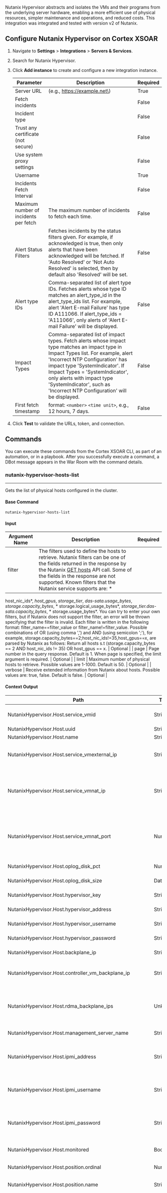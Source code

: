 Nutanix Hypervisor abstracts and isolates the VMs and their programs from the underlying server hardware, enabling a
more efficient use of physical resources, simpler maintenance and operations, and reduced costs. This integration was
integrated and tested with version v2 of Nutanix.

## Configure Nutanix Hypervisor on Cortex XSOAR

1. Navigate to **Settings** > **Integrations** > **Servers & Services**.
2. Search for Nutanix Hypervisor.
3. Click **Add instance** to create and configure a new integration instance.

    | **Parameter** | **Description** | **Required** |
    | --- | --- | --- |
    | Server URL | \(e.g., https://example.net\) | True |
    | Fetch incidents |  | False |
    | Incident type |  | False |
    | Trust any certificate (not secure) |  | False |
    | Use system proxy settings |  | False |
    | Username |  | True |
    | Incidents Fetch Interval |  | False |
    | Maximum number of incidents per fetch | The maximum number of incidents to fetch each time. | False |
    | Alert Status Filters | Fetches incidents by the status filters given. For example, if acknowledged is true, then only alerts that have been acknowledged will be fetched. If 'Auto Resolved' or 'Not Auto Resolved' is selected, then by default also 'Resolved' will be set. | False |
    | Alert type IDs | Comma-separated list of alert type IDs. Fetches alerts whose type ID matches an alert_type_id in the alert_type_ids list. For example, alert 'Alert E-mail Failure' has type ID A111066. If alert_type_ids = 'A111066', only alerts of 'Alert E-mail Failure' will be displayed. | False |
    | Impact Types | Comma-separated list  of impact types. Fetch alerts whose impact type matches an impact type in Impact Types list. For example, alert 'Incorrect NTP Configuration' has impact type 'SystemIndicator'. If Impact Types = 'SystemIndicator', only alerts with impact type 'SystemIndicator', such as 'Incorrect NTP Configuration' will be displayed. | False |
    | First fetch timestamp | format: `<number>` `<time unit>`, e.g., 12 hours, 7 days. | False |

4. Click **Test** to validate the URLs, token, and connection.
## Commands
You can execute these commands from the Cortex XSOAR CLI, as part of an automation, or in a playbook.
After you successfully execute a command, a DBot message appears in the War Room with the command details.
### nutanix-hypervisor-hosts-list
***
Gets the list of physical hosts configured in the cluster.


#### Base Command

`nutanix-hypervisor-hosts-list`
#### Input

| **Argument Name** | **Description** | **Required** |
| --- | --- | --- |
| filter | The filters used to define the hosts to retrieve. Nutanix filters can be one of the fields returned in the response by the Nutanix [GET hosts](https://www.nutanix.dev/reference/prism_element/v2/api/hosts/get-hosts-gethosts) API call. Some of the fields in the response are not supported. Known filters that the Nutanix service supports are: *
host_nic_ids*, *host_gpus*, *storage_tier*, *das-sata.usage_bytes*, *storage.capacity_bytes*, *
storage.logical_usage_bytes*, *storage_tier.das-sata.capacity_bytes*, *
storage.usage_bytes*. You can try to enter your own filters, but if Nutanix does not support the filter, an error will be thrown specifying that the filter is invalid. Each filter is written in the following format: filter_name==filter_value or filter_name!=filter_value. Possible combinations of OR (using comma ',') and AND (using semicolon ';'), for example, storage.capacity_bytes==2;host_nic_ids!=35,host_gpus==x, are parsed by Nutanix as follows: Return all hosts s.t (storage.capacity_bytes == 2 AND host_nic_ids != 35) OR host_gpus == x. | Optional | 
| page | Page number in the query response. Default is 1. When page is specified, the limit argument is required. | Optional | 
| limit | Maximum number of physical hosts to retrieve. Possible values are 1-1000. Default is 50. | Optional | 
| verbose | Receive extended information from Nutanix about hosts. Possible values are: true, false. Default is false. | Optional | 


#### Context Output

| **Path** | **Type** | **Description** |
| --- | --- | --- |
| NutanixHypervisor.Host.service_vmid | String | Service virtual machine ID. | 
| NutanixHypervisor.Host.uuid | String | Host UUID. | 
| NutanixHypervisor.Host.name | String | Host name. | 
| NutanixHypervisor.Host.service_vmexternal_ip | String | Service virtual machine external IP. | 
| NutanixHypervisor.Host.service_vmnat_ip | String | Service virtual machine network address translation IP. | 
| NutanixHypervisor.Host.service_vmnat_port | Number | Service virtual machine network address translation port. | 
| NutanixHypervisor.Host.oplog_disk_pct | Number | Oplog disk pct. | 
| NutanixHypervisor.Host.oplog_disk_size | Date | Oplog disk size. | 
| NutanixHypervisor.Host.hypervisor_key | String | Hypervisor key. | 
| NutanixHypervisor.Host.hypervisor_address | String | Hypervisor address. | 
| NutanixHypervisor.Host.hypervisor_username | String | Hypervisor username. | 
| NutanixHypervisor.Host.hypervisor_password | String | Hypervisor password. | 
| NutanixHypervisor.Host.backplane_ip | String | Backplane IP. | 
| NutanixHypervisor.Host.controller_vm_backplane_ip | String | Controller virtual machine backplane IP. | 
| NutanixHypervisor.Host.rdma_backplane_ips | Unknown | Remote directory memory access backplane IPs. | 
| NutanixHypervisor.Host.management_server_name | String | Management server name. | 
| NutanixHypervisor.Host.ipmi_address | String | Intelligent platform management interface address. | 
| NutanixHypervisor.Host.ipmi_username | String | Intelligent platform management interface username. | 
| NutanixHypervisor.Host.ipmi_password | String | Intelligent platform management interface password. | 
| NutanixHypervisor.Host.monitored | Boolean | Whether the host is monitored. | 
| NutanixHypervisor.Host.position.ordinal | Number | Host ordinal position. | 
| NutanixHypervisor.Host.position.name | String | Host's position name. | 
| NutanixHypervisor.Host.position.physical_position | String | Physical position. Allowed values are \[C, L, R, TL, TR, BL, BR\]. Values are abbreviations for \[Center, Left, Right, Top Left, Top Right, Bottom Left, Bottom Right\]. | 
| NutanixHypervisor.Host.serial | String | Host serial ID. | 
| NutanixHypervisor.Host.block_serial | String | Host block serial ID. | 
| NutanixHypervisor.Host.block_model | String | Host block model. | 
| NutanixHypervisor.Host.block_model_name | String | Block model name. | 
| NutanixHypervisor.Host.block_location | String | Block location. | 
| NutanixHypervisor.Host.host_maintenance_mode_reason | String | Host maintenance reason, if host is in maintenance. | 
| NutanixHypervisor.Host.hypervisor_state | String | Host's hypervisor state. | 
| NutanixHypervisor.Host.acropolis_connection_state | String | Acropolis connection status. | 
| NutanixHypervisor.Host.metadata_store_status | String | Metadata store status. | 
| NutanixHypervisor.Host.metadata_store_status_message | String | Metadata store status message. | 
| NutanixHypervisor.Host.state | String | Host state. | 
| NutanixHypervisor.Host.removal_status | String | Host removal status. | 
| NutanixHypervisor.Host.vzone_name | String | Virtual zone name. | 
| NutanixHypervisor.Host.cpu_model | String | CPU model. | 
| NutanixHypervisor.Host.num_cpu_cores | Number | Number of CPU cores. | 
| NutanixHypervisor.Host.num_cpu_threads | Number | Number of CPU threads. | 
| NutanixHypervisor.Host.num_cpu_sockets | Number | Number of CPU sockets. | 
| NutanixHypervisor.Host.hypervisor_full_name | String | Host's hypervisor full name. | 
| NutanixHypervisor.Host.hypervisor_type | String | Hypervisor's type. | 
| NutanixHypervisor.Host.num_vms | Number | Host number of virtual machines. | 
| NutanixHypervisor.Host.boot_time_in_usecs | Number | Boot time in epoch time. | 
| NutanixHypervisor.Host.boot_time | date | Boot time in epoch time. | 
| NutanixHypervisor.Host.is_degraded | Boolean | Whether the host is degraded. | 
| NutanixHypervisor.Host.is_secure_booted | Boolean | Whether the host is secure booted. | 
| NutanixHypervisor.Host.is_hardware_virtualized | Boolean | Whether the hardware is virtualized. | 
| NutanixHypervisor.Host.failover_cluster_fqdn | String | Failover cluster fully qualified domain name. | 
| NutanixHypervisor.Host.failover_cluster_node_state | String | Failover cluster node state. | 
| NutanixHypervisor.Host.reboot_pending | Boolean | Whether reboot is pending. | 
| NutanixHypervisor.Host.default_vm_location | String | Default virtual machine location. | 
| NutanixHypervisor.Host.default_vm_storage_container_id | String | Default virtual machine storage container ID. | 
| NutanixHypervisor.Host.default_vm_storage_container_uuid | String | Default virtual machine storage container UUID. | 
| NutanixHypervisor.Host.default_vhd_location | String | Default virtual hard disk location. | 
| NutanixHypervisor.Host.default_vhd_storage_container_id | String | Default virtual hard disk storage container ID. | 
| NutanixHypervisor.Host.default_vhd_storage_container_uuid | String | Default virtual hard disk storage container UUID. | 
| NutanixHypervisor.Host.bios_version | String | BIOS version. | 
| NutanixHypervisor.Host.bios_model | String | BIOS model. | 
| NutanixHypervisor.Host.bmc_version | String | BMC version. | 
| NutanixHypervisor.Host.bmc_model | String | BMC model. | 
| NutanixHypervisor.Host.hba_firmwares_list | Unknown | Host bus adapter firmware list. | 
| NutanixHypervisor.Host.cluster_uuid | String | Host's cluster UUID. | 
| NutanixHypervisor.Host.has_csr | Boolean | Whether the host has a certificate signing request. | 
| NutanixHypervisor.Host.host_gpus | Unknown | Host's GPUs. | 
| NutanixHypervisor.Host.gpu_driver_version | String | Host GPU driver version. | 
| NutanixHypervisor.Host.host_type | String | Host type. | 
| NutanixHypervisor.Host.host_in_maintenance_mode | Boolean | Whether the host is in maintenance mode. | 


#### Command Example
```!nutanix-hypervisor-hosts-list filter="num_vms==2" limit=3 page=1```

#### Context Example
```json
{
    "NutanixHypervisor": {
        "Host": {
            "boot_time": "2020-11-22T14:13:52.399817+00:00",
            "boot_time_in_usecs": 1606054432399817,
            "cluster_uuid": "0005b4b2-c8d0-bad4-34c3-00536419cc8b",
            "controller_vm_backplane_ip": "192.168.1.111",
            "cpu_model": "Intel(R) Xeon(R) Silver 4216 CPU @ 2.10GHz",
            "has_csr": false,
            "host_type": "HYPER_CONVERGED",
            "hypervisor_address": "192.168.1.111",
            "hypervisor_full_name": "Nutanix 20190916.321",
            "hypervisor_key": "192.168.1.111",
            "hypervisor_type": "kKvm",
            "hypervisor_username": "root",
            "is_degraded": false,
            "is_hardware_virtualized": false,
            "is_secure_booted": false,
            "management_server_name": "192.168.1.111",
            "monitored": true,
            "name": "NTNX-386a5fb4-A",
            "num_cpu_cores": 8,
            "num_cpu_sockets": 2,
            "num_cpu_threads": 8,
            "num_vms": 2,
            "reboot_pending": false,
            "serial": "59bc015e-a22d-41ab-9ce2-a96164955e9q",
            "service_vmexternal_ip": "192.168.1.111",
            "service_vmid": "0005b4b2-c8d0-bad4-34c3-00536419cc8b::2",
            "state": "NORMAL",
            "uuid": "59bc015e-a22d-41ab-9ce2-a96164955e9q",
            "vzone_name": ""
        }
    }
}
```

#### Human Readable Output

>### Nutanix Hosts List
>|host_type|vzone_name|has_csr|monitored|num_cpu_cores|service_vmexternal_ip|uuid|hypervisor_type|is_secure_booted|num_cpu_threads|name|num_vms|cpu_model|hypervisor_full_name|service_vmid|controller_vm_backplane_ip|is_hardware_virtualized|state|hypervisor_username|cluster_uuid|hypervisor_key|management_server_name|hypervisor_address|boot_time|serial|is_degraded|reboot_pending|num_cpu_sockets|boot_time_in_usecs|
>|---|---|---|---|---|---|---|---|---|---|---|---|---|---|---|---|---|---|---|---|---|---|---|---|---|---|---|---|---|
>| HYPER_CONVERGED |  | false | true | 8 | 192.168.1.111 | 59bc015e-a22d-41ab-9ce2-a96164955e9q | kKvm | false | 8 | NTNX-386a5fb4-A | 2 | Intel(R) Xeon(R) Silver 4216 CPU @ 2.10GHz | Nutanix 20190916.321 | 0005b4b2-c8d0-bad4-34c3-00536419cc8b::2 | 192.168.1.111 | false | NORMAL | root | 0005b4b2-c8d0-bad4-34c3-00536419cc8b | 192.168.1.111 | 192.168.1.111 | 192.168.1.111 | 2020-11-22T14:13:52.399817+00:00 | 59bc015e-a22d-41ab-9ce2-a96164955e9q | false | false | 2 | 1606054432399817 |


### nutanix-hypervisor-vms-list
***
Gets a list of virtual machines.


#### Base Command

`nutanix-hypervisor-vms-list`
#### Input

| **Argument Name** | **Description** | **Required** |
| --- | --- | --- |
| filter | Retrieve virtual machines that matches the filters given. . Nutanix filters can be one of the field returned in the response by nutanix [GET VMs](https://www.nutanix.dev/reference/prism_element/v2/api/vms/get-vms-getvms/) API call. Some of the fields in the response are not supported. Known filters Nutanix service supports are: *machine_type*, *power_state*, *ha_priority*, *uefi_boot*. You can try to enter your own filter,  but if Nutanix does not support the filter, an error will be thrown specifying the filter is invalid. Each filter is written in the following way: filter_name==filter_value or filter_name!=filter_value. Possible combinations of OR (using comma ',') and AND (using semicolon ';'), for Example: machine_type==pc;power_state!=off,ha_priority==0 is parsed by Nutanix the following way: Return all virtual machines s.t (machine type == pc AND power_state != off) OR ha_priority == 0. | Optional | 
| limit | Maximum number of virtual machines to retrieve. Default is 50. | Optional | 
| offset | The offset to start retrieving virtual machines. | Optional | 


#### Context Output

| **Path** | **Type** | **Description** |
| --- | --- | --- |
| NutanixHypervisor.VM.affinity.policy | String | Affinity policy. | 
| NutanixHypervisor.VM.affinity.host_uuids | String | List of host UUIDs of the affinity. | 
| NutanixHypervisor.VM.allow_live_migrate | Boolean | Whether the virtual machine allows live migration. | 
| NutanixHypervisor.VM.gpus_assigned | Boolean | Whether the virtual machine has GPUs assigned. | 
| NutanixHypervisor.VM.boot.uefi_boot | Boolean | Whether the Unified Extensible Firmware Interface boots. | 
| NutanixHypervisor.VM.ha_priority | Number | High availability priority. | 
| NutanixHypervisor.VM.host_uuid | String | Host UUID of the virtual machine. | 
| NutanixHypervisor.VM.memory_mb | Number | The memory size in megabytes. | 
| NutanixHypervisor.VM.name | String | The name of the virtual machine. | 
| NutanixHypervisor.VM.num_cores_per_vcpu | Number | Number of cores per vCPU. | 
| NutanixHypervisor.VM.num_vcpus | Number | Number of vCPUs. | 
| NutanixHypervisor.VM.power_state | String | The virtual machine current power state. | 
| NutanixHypervisor.VM.timezone | String | The virtual machine time zone. | 
| NutanixHypervisor.VM.uuid | String | The UUID of the virtual machine. | 
| NutanixHypervisor.VM.vm_features.AGENT_VM | Boolean | Whether the virtual machine has the AGENT VM feature. | 
| NutanixHypervisor.VM.vm_features.VGA_CONSOLE | Boolean | Whether the virtual machine has the VGA CONSOLE feature. | 
| NutanixHypervisor.VM.vm_logical_timestamp | Number | The logical timestamp of the virtual machine. | 
| NutanixHypervisor.VM.machine_type | String | The machine type of the virtual machine. | 


#### Command Example
```!nutanix-hypervisor-vms-list filter="machine_type==pc,power_state!=off" length=3 offset=0```

#### Context Example
```json
{
    "NutanixHypervisor": {
        "VM": {
            "affinity": {
                "host_uuids": [
                    "59bc015e-a22d-41ab-9ce2-a96164955e9q"
                ],
                "policy": "AFFINITY"
            },
            "allow_live_migrate": false,
            "boot": {
                "uefi_boot": false
            },
            "gpus_assigned": false,
            "ha_priority": 0,
            "host_uuid": "59bc015e-a22d-41ab-9ce2-a96164955e9q",
            "machine_type": "pc",
            "memory_mb": 4096,
            "name": "CentOS7_Test",
            "num_cores_per_vcpu": 2,
            "num_vcpus": 2,
            "power_state": "on",
            "timezone": "UTC",
            "uuid": "16c3d845-dc54-4fb1-bfc8-7671dd230966",
            "vm_features": {
                "AGENT_VM": false,
                "VGA_CONSOLE": true
            },
            "vm_logical_timestamp": 240
        }
    }
}
```

#### Human Readable Output

>### Nutanix Virtual Machines List
>|ha_priority|power_state|memory_mb|host_uuid|num_cores_per_vcpu|vm_logical_timestamp|machine_type|gpus_assigned|timezone|uuid|name|num_vcpus|allow_live_migrate|
>|---|---|---|---|---|---|---|---|---|---|---|---|---|
>| 0 | on | 4096 | 59bc015e-a22d-41ab-9ce2-a96164955e9q | 2 | 240 | pc | false | UTC | 16c3d845-dc54-4fb1-bfc8-7671dd230966 | CentOS7_Test | 2 | false |


### nutanix-hypervisor-vm-powerstatus-change
***
Sets the power state of a virtual machine. If the virtual machine is being powered on and no host is specified, the host with
the most available CPU and memory will be chosen. Note that such a host may not be available. If the virtual machine is
being power cycled, a different host can be specified to start it on. The command returns a task UUID that can be
monitored by the nutanix-hypervisor-task-results-get command.

#### Base Command

`nutanix-hypervisor-vm-powerstatus-change`
#### Input

| **Argument Name** | **Description** | **Required** |
| --- | --- | --- |
| vm_uuid | ID of the virtual machine to change its power status. | Required | 
| host_uuid | The UUID of the host to be used to run the virtual machine if the virtual machine is transitioned with 'ON' or 'POWERCYCLE'. | Optional | 
| transition | The new power state to which you want to transfer the virtual machine to. Possible values are: ON, OFF, POWERCYCLE, RESET, PAUSE, SUSPEND, RESUME, SAVE, ACPI_SHUTDOWN, ACPI_REBOOT. | Required | 


#### Context Output

| **Path** | **Type** | **Description** |
| --- | --- | --- |
| NutanixHypervisor.VMPowerStatus.task_uuid | String | The task UUID returned by Nutanix service for the power status change request. With this task UUID the task status can be monitored by using the nutanix-hypervisor-task-results-get command. | 


#### Command Example
```!nutanix-hypervisor-vm-powerstatus-change vm_uuid=16c3d845-dc54-4fb1-bfc8-7671dd230966 transition=ON```

#### Context Example
```json
{
    "NutanixHypervisor": {
        "VMPowerStatus": {
            "task_uuid": "f6015de2-f1d2-40bf-a44a-943ca79c29a1"
        }
    }
}
```

#### Human Readable Output

>### Results
>|task_uuid|
>|---|
>| f6015de2-f1d2-40bf-a44a-943ca79c29a1 |


### nutanix-hypervisor-task-results-get
***
Returns all the results of the tasks from the task_ids list that are ready at the moment the Nutanix service was polled. If no task is ready, returns a timeout response.


#### Base Command

`nutanix-hypervisor-task-results-get`
#### Input

| **Argument Name** | **Description** | **Required** |
| --- | --- | --- |
| task_ids | Comma-separated list of the task IDs to poll. | Required | 


#### Context Output

| **Path** | **Type** | **Description** |
| --- | --- | --- |
| NutanixHypervisor.Task.timed_out | Boolean | Indicates if a timeout occurred during the poll request from Nutanix. | 
| NutanixHypervisor.Task.uuid | String | The task UUID. | 
| NutanixHypervisor.Task.meta_request.method_name | String | The name of the method performed for this task. | 
| NutanixHypervisor.Task.meta_response.error_code | Number | The error code returned for the task. | 
| NutanixHypervisor.Task.meta_response.error_detail | String | The error details if the error code was not 0. | 
| NutanixHypervisor.Task.create_time_usecs | Number | The time the task was created in epoch time. | 
| NutanixHypervisor.Task.create_time | date | The time task was created in epoch. | 
| NutanixHypervisor.Task.start_time_usecs | Number | The start time of the task in epoch time. | 
| NutanixHypervisor.Task.start_time | date | The start time of the task in epoch time. | 
| NutanixHypervisor.Task.complete_time_usecs | Number | The completion time of the task in epoch time. | 
| NutanixHypervisor.Task.complete_time | date | The completion time of the task in epoch time. | 
| NutanixHypervisor.Task.last_updated_time_usecs | Number | The last update of the task in epoch time. | 
| NutanixHypervisor.Task.last_updated | date | The last update of the task in epoch time. | 
| NutanixHypervisor.Task.entity_list.entity_id | String | ID of the entity. | 
| NutanixHypervisor.Task.entity_list.entity_type | String | Type of the entity. | 
| NutanixHypervisor.Task.entity_list.entity_name | String | The name of the entity. | 
| NutanixHypervisor.Task.operation_type | String | Operation type of the task. | 
| NutanixHypervisor.Task.message | String | Task message. | 
| NutanixHypervisor.Task.percentage_complete | Number | Completion percentage of the task. | 
| NutanixHypervisor.Task.progress_status | String | Progress status of the task, for example, Succeeded, Failed, etc. | 
| NutanixHypervisor.Task.subtask_uuid_list | String | The list of the UUIDs of the subtasks for this task. | 
| NutanixHypervisor.Task.cluster_uuid | String | The UUID of the cluster. | 


#### Command Example
```!nutanix-hypervisor-task-results-get task_ids=z4b8bfa5-bb52-4d09-924e-6c436aa333c6```

#### Context Example
```json
{
  "NutanixHypervisor": {
    "Task": {
      "cluster_uuid": "asra1631-a234-zxd1-aa23-azxr124z23aq",
      "complete_time": "2021-01-10T14:16:05.197853Z",
      "create_time": "2021-01-10T14:16:00.827398Z",
      "entity_list": [
        {
          "entity_id": "1zs412a-zxdc-324a-xcgws123df54",
          "entity_type": "VM"
        }
      ],
      "last_updated": "2021-01-10T14:16:05.197853Z",
      "message": "",
      "meta_request": {
        "method_name": "VmChangePowerState"
      },
      "meta_response": {
        "error_code": 0
      },
      "operation_type": "VmChangePowerState",
      "percentage_complete": 100,
      "progress_status": "Succeeded",
      "start_time": "2021-01-10T14:16:00.863871Z",
      "subtask_uuid_list": [
        "asra1631-a234-zxd1-aa23-azxr124z23a2"
      ],
      "uuid": "123as31z-a234-zxd1-aa23-azxr124z23aq"
    }
  }
}
```

#### Human Readable Output

> ### Nutanix Hypervisor Tasks Status
>|Task ID|Progress Status|
>|---|---|
>| z4b8bfa5-bb52-4d09-924e-6c436aa333c6 | Succeeded |


### nutanix-hypervisor-alerts-list
***
Gets the list of alerts generated in the cluster that matches the filters. Nutanix fetches the latest alerts created if there are more than the defined maximum number of alerts.


#### Base Command

`nutanix-hypervisor-alerts-list`
#### Input

| **Argument Name** | **Description** | **Required** |
| --- | --- | --- |
| start_time | The start date in ISO date format, epoch time or time range(`<number>` `<time unit>`, e.g., 12 hours, 7 days). Only alerts that were created on or after the specified date/time will be retrieved. If no time zone is specified, UTC time zone will be used. | Optional | 
| end_time | The end date in ISO date format, epoch time or time range(`<number&>` `<time unit>`, e.g., 12 hours, 7 days). Only alerts that were created on or before the specified date/time will be retrieved. If no time zone is specified, UTC time zone will be used. | Optional | 
| resolved | If true, retrieves alerts that have been resolved. If false, retrieves alerts that have not been resolved. Possible values are: true, false. | Optional | 
| auto_resolved | If true, retrieves alerts that have been resolved, and were auto_resolved. If false, retrieves alerts that have been resolved, and were not auto_resolved. Possible values are: true, false. | Optional | 
| acknowledged | If true, retrieves alerts that have been acknowledged. If false, retrieves alerts that have not been acknowledged. Possible values are: true, false. | Optional | 
| severity | Comma-separated list of the severity levels of the alerts to retrieve. Possible values are: CRITICAL, WARNING, INFO, AUDIT. | Optional | 
| alert_type_ids | Comma-separated list of alert type IDs. Will retrieve alerts whose type ID matches an alert_type_id in the alert_type_ids list. For example, alert 'Alert E-mail Failure' has type id of A111066. Given alert_type_ids= 'A111066', only alerts of 'Alert E-mail Failure' will be retrieved. | Optional | 
| impact_types | Comma-separated list of impact types. Possible values: Availability, Capacity, Configuration, Performance, and System Indicator. Will retrieve alerts whose impact type matches an impact types in the impact_types list. For example, alert 'Incorrect NTP Configuration' has impact type 'SystemIndicator'. Given impact_types ='SystemIndicator',only alerts with impact type 'SystemIndicator', such as 'Incorrect NTP Configuration' will be retrieved. Possible values are: Availability, Capacity, Configuration, Performance, System Indicator. | Optional | 
| entity_types | Comma-separated list of entity types. Will retrieve alerts whose entity_type matches an entity_type in the entity_types list. If the Nutanix service cannot recognize the entity type, it returns a 404 error. | Optional | 
| page | Page number in the query response. Default is 1. When page is specified, the limit argument is required. | Optional | 
| limit | Maximum number of physical hosts to retrieve. Possible values are 1-1000. Default is 50. | Optional | 
| verbose | Receive extended information from Nutanix about alerts. Possible values are: true, false. Default is false. | Optional | 


#### Context Output

| **Path** | **Type** | **Description** |
| --- | --- | --- |
| NutanixHypervisor.Alerts.id | String | ID of the alert. | 
| NutanixHypervisor.Alerts.alert_type_uuid | String | UUID of the type of the alert. | 
| NutanixHypervisor.Alerts.check_id | String | The check ID of the alert. | 
| NutanixHypervisor.Alerts.resolved | Boolean | Whether the alert was resolved. | 
| NutanixHypervisor.Alerts.auto_resolved | Boolean | Whether the alert was auto resolved. | 
| NutanixHypervisor.Alerts.acknowledged | Boolean | Whether the alert was acknowledged. | 
| NutanixHypervisor.Alerts.service_vmid | String | Service virtual machine ID of the alert. | 
| NutanixHypervisor.Alerts.node_uuid | String | Node UUID. | 
| NutanixHypervisor.Alerts.created_time_stamp_in_usecs | Number | The time the alert was created in epoch time. | 
| NutanixHypervisor.Alerts.created_time | date | The time alert was created in epoch time. | 
| NutanixHypervisor.Alerts.last_occurrence_time_stamp_in_usecs | Number | The time of the last occurrence of the alert in epoch time. | 
| NutanixHypervisor.Alerts.last_occurrence | date | The time of the last occurrence of the alert in epoch time. | 
| NutanixHypervisor.Alerts.cluster_uuid | String | The cluster UUID of the alert. | 
| NutanixHypervisor.Alerts.originating_cluster_uuid | String | The originating cluster UUID of the alert. | 
| NutanixHypervisor.Alerts.severity | String | The severity of the alert. | 
| NutanixHypervisor.Alerts.impact_types | String | The impact types of the alert. | 
| NutanixHypervisor.Alerts.classifications | String | The classifications of the alert. | 
| NutanixHypervisor.Alerts.acknowledged_by_username | String | The username of whom acknowledged the alert, if the alert was acknowledged by a user. | 
| NutanixHypervisor.Alerts.message | String | Alert message. | 
| NutanixHypervisor.Alerts.detailed_message | String | Alert detailed message. | 
| NutanixHypervisor.Alerts.alert_title | String | Alert title. | 
| NutanixHypervisor.Alerts.operation_type | String | Alert operation type. | 
| NutanixHypervisor.Alerts.acknowledged_time_stamp_in_usecs | Number | The time the alert was acknowledged in epoch time. | 
| NutanixHypervisor.Alerts.acknowledged_time | date | The time the alert was acknowledged in epoch time. | 
| NutanixHypervisor.Alerts.resolved_time_stamp_in_usecs | Number | The time the alert was resolved in epoch time. | 
| NutanixHypervisor.Alerts.resolved_time | date | The time alert was resolved in epoch time. | 
| NutanixHypervisor.Alerts.resolved_by_username | String | The username whom resolved the alert, if the alert was resolved by a user. | 
| NutanixHypervisor.Alerts.user_defined | Boolean | Whether the alert user was defined. | 
| NutanixHypervisor.Alerts.affected_entities.entity_type | String | Affected entity type. | 
| NutanixHypervisor.Alerts.affected_entities.entity_type_display_name | String | The entity type display name of the affected entities. | 
| NutanixHypervisor.Alerts.affected_entities.entity_name | String | The entity display name of the affected entities. | 
| NutanixHypervisor.Alerts.affected_entities.uuid | String | The affected entity UUID. | 
| NutanixHypervisor.Alerts.affected_entities.id | String | The affected entity ID. | 
| NutanixHypervisor.Alerts.context_types | String | Alert context types. | 
| NutanixHypervisor.Alerts.context_values | String | Alert context values. | 
| NutanixHypervisor.Alerts.alert_details.metric_details.comparison_operator | String | Comparison operator used in the metric. | 
| NutanixHypervisor.Alerts.alert_details.metric_details.condition_type | String | Condition type of the alert by metric. Can be: STATIC, THRESHOLD, ANOMALY, SAFETY_ZONE. | 
| NutanixHypervisor.Alerts.alert_details.metric_details.data_type | String | Data type used in the metric. Can be: LONG, DOUBLE, BOOLEAN, STRING. | 
| NutanixHypervisor.Alerts.alert_details.metric_details.metric_category | String | Metric category. | 
| NutanixHypervisor.Alerts.alert_details.metric_details.metric_display_name | String | Metric display name. | 
| NutanixHypervisor.Alerts.alert_details.metric_details.metric_name | String | Metric name. | 
| NutanixHypervisor.Alerts.alert_details.metric_details.metric_value_details | Unknown | Metric value details. | 


#### Command Example
```!nutanix-hypervisor-alerts-list acknowledged=true auto_resolved=true resolved=true start_time=2018-12-31T21:34:54 limit=4```

#### Context Example
```json
{
    "NutanixHypervisor": {
        "Alerts": [
            {
                "acknowledged": true,
                "acknowledged_by_username": "N/A",
                "acknowledged_time": "2020-11-25T15:28:02.804764+00:00",
                "acknowledged_time_stamp_in_usecs": 1606318082804764,
                "affected_entities": [
                    {
                        "entity_type": "host",
                        "id": "2",
                        "uuid": "59bc015e-a22d-41ab-9ce2-a96164955e9q"
                    }
                ],
                "alert_title": "{vm_type} time not synchronized with any external servers.",
                "alert_type_uuid": "A3026",
                "auto_resolved": true,
                "check_id": "0005b4b2-c8d0-bad4-34c3-00536419cc8b::3026",
                "classifications": [
                    "ControllerVM"
                ],
                "cluster_uuid": "0005b4b2-c8d0-bad4-34c3-00536419cc8b",
                "created_time": "2020-11-22T14:31:14.675609+00:00",
                "created_time_stamp_in_usecs": 1606055474675609,
                "detailed_message": "",
                "id": "4b12dc84-2a77-4b3a-a40a-2dc47c919caa",
                "impact_types": [
                    "Configuration"
                ],
                "last_occurrence": "2020-11-22T14:31:14.675609+00:00",
                "last_occurrence_time_stamp_in_usecs": 1606055474675609,
                "message": "The {vm_type} is not synchronizing time with any external servers. {alert_msg}",
                "node_uuid": "59bc015e-a22d-41ab-9ce2-a96164955e9q",
                "operation_type": "kCreate",
                "originating_cluster_uuid": "0005b4b2-c8d0-bad4-34c3-00536419cc8b",
                "resolved": true,
                "resolved_by_username": "N/A",
                "resolved_time": "2020-11-25T15:28:02.804758+00:00",
                "resolved_time_stamp_in_usecs": 1606318082804758,
                "service_vmid": "0005b4b2-c8d0-bad4-34c3-00536419cc8b::2",
                "severity": "kWarning",
                "user_defined": false
            },
            {
                "acknowledged": true,
                "acknowledged_by_username": "N/A",
                "acknowledged_time": "2020-11-25T15:28:02.851718+00:00",
                "acknowledged_time_stamp_in_usecs": 1606318082851718,
                "affected_entities": [
                    {
                        "entity_type": "host",
                        "id": "2",
                        "uuid": "59bc015e-a22d-41ab-9ce2-a96164955e9q"
                    }
                ],
                "alert_title": "Incorrect NTP Configuration",
                "alert_type_uuid": "A103076",
                "auto_resolved": true,
                "check_id": "0005b4b2-c8d0-bad4-34c3-00536419cc8b::103076",
                "classifications": [
                    "Cluster"
                ],
                "cluster_uuid": "0005b4b2-c8d0-bad4-34c3-00536419cc8b",
                "created_time": "2020-11-22T14:31:14.619018+00:00",
                "created_time_stamp_in_usecs": 1606055474619018,
                "detailed_message": "",
                "id": "1c63dcd9-3b36-45a6-8991-d28cc661c861",
                "impact_types": [
                    "SystemIndicator"
                ],
                "last_occurrence": "2020-11-22T14:31:14.619018+00:00",
                "last_occurrence_time_stamp_in_usecs": 1606055474619018,
                "message": "{alert_msg}",
                "node_uuid": "59bc015e-a22d-41ab-9ce2-a96164955e9q",
                "operation_type": "kCreate",
                "originating_cluster_uuid": "0005b4b2-c8d0-bad4-34c3-00536419cc8b",
                "resolved": true,
                "resolved_by_username": "N/A",
                "resolved_time": "2020-11-25T15:28:02.851706+00:00",
                "resolved_time_stamp_in_usecs": 1606318082851706,
                "service_vmid": "0005b4b2-c8d0-bad4-34c3-00536419cc8b::2",
                "severity": "kWarning",
                "user_defined": false
            }
        ]
    }
}
```

#### Human Readable Output

>### Nutanix Alert List
>|resolved_time_stamp_in_usecs|acknowledged_time_stamp_in_usecs|user_defined|detailed_message|operation_type|id|acknowledged|classifications|service_vmid|impact_types|message|created_time_stamp_in_usecs|severity|resolved_time|resolved_by_username|last_occurrence_time_stamp_in_usecs|node_uuid|check_id|auto_resolved|acknowledged_by_username|originating_cluster_uuid|alert_title|alert_type_uuid|cluster_uuid|acknowledged_time|resolved|created_time|last_occurrence|
>|---|---|---|---|---|---|---|---|---|---|---|---|---|---|---|---|---|---|---|---|---|---|---|---|---|---|---|---|
>| 1606318082804758 | 1606318082804764 | false |  | kCreate | 4b12dc84-2a77-4b3a-a40a-2dc47c919caa | true | ControllerVM | 0005b4b2-c8d0-bad4-34c3-00536419cc8b::2 | Configuration | The {vm_type} is not synchronizing time with any external servers. {alert_msg} | 1606055474675609 | kWarning | 2020-11-25T15:28:02.804758+00:00 | N/A | 1606055474675609 | 59bc015e-a22d-41ab-9ce2-a96164955e9q | 0005b4b2-c8d0-bad4-34c3-00536419cc8b::3026 | true | N/A | 0005b4b2-c8d0-bad4-34c3-00536419cc8b | {vm_type} time not synchronized with any external servers. | A3026 | 0005b4b2-c8d0-bad4-34c3-00536419cc8b | 2020-11-25T15:28:02.804764+00:00 | true | 2020-11-22T14:31:14.675609+00:00 | 2020-11-22T14:31:14.675609+00:00 |
>| 1606318082851706 | 1606318082851718 | false |  | kCreate | 1c63dcd9-3b36-45a6-8991-d28cc661c861 | true | Cluster | 0005b4b2-c8d0-bad4-34c3-00536419cc8b::2 | SystemIndicator | {alert_msg} | 1606055474619018 | kWarning | 2020-11-25T15:28:02.851706+00:00 | N/A | 1606055474619018 | 59bc015e-a22d-41ab-9ce2-a96164955e9q | 0005b4b2-c8d0-bad4-34c3-00536419cc8b::103076 | true | N/A | 0005b4b2-c8d0-bad4-34c3-00536419cc8b | Incorrect NTP Configuration | A103076 | 0005b4b2-c8d0-bad4-34c3-00536419cc8b | 2020-11-25T15:28:02.851718+00:00 | true | 2020-11-22T14:31:14.619018+00:00 | 2020-11-22T14:31:14.619018+00:00 |


### nutanix-hypervisor-alert-acknowledge
***
Acknowledges the alert with the specified alert_id.


#### Base Command

`nutanix-hypervisor-alert-acknowledge`
#### Input

| **Argument Name** | **Description** | **Required** |
| --- | --- | --- |
| alert_id | The ID of the alert to acknowledge. | Required | 


#### Context Output

| **Path** | **Type** | **Description** |
| --- | --- | --- |
| NutanixHypervisor.AcknowledgedAlerts.id | String | ID of the alert to be acknowledged. | 
| NutanixHypervisor.AcknowledgedAlerts.successful | Boolean | Whether the alert was acknowledged successfully. | 
| NutanixHypervisor.AcknowledgedAlerts.message | String | The message returned by the acknowledge task. | 


#### Command Example
```!nutanix-hypervisor-alert-acknowledge alert_id=b8a8b8c8-3548-4056-8a7d-dd2c43d1c2d0```

#### Context Example
```json
{
    "NutanixHypervisor": {
        "AcknowledgedAlerts": {
            "id": "b8a8b8c8-3548-4056-8a7d-dd2c43d1c2d0",
            "successful": true
        }
    }
}
```

#### Human Readable Output

>### Results
>|id|successful|
>|---|---|---|
>| b8a8b8c8-3548-4056-8a7d-dd2c43d1c2d0 | true |


### nutanix-hypervisor-alert-resolve
***
Resolves the alert with the specified alert_id.


#### Base Command

`nutanix-hypervisor-alert-resolve`
#### Input

| **Argument Name** | **Description** | **Required** |
| --- | --- | --- |
| alert_id | The ID of the alert to resolve. | Required | 


#### Context Output

| **Path** | **Type** | **Description** |
| --- | --- | --- |
| NutanixHypervisor.ResolvedAlerts.id | String | ID of the alert to be resolved. | 
| NutanixHypervisor.ResolvedAlerts.successful | Boolean | Whether the alert was resolved successfully. | 
| NutanixHypervisor.ResolvedAlerts.message | String | The message returned by the resolve task. | 


#### Command Example
```!nutanix-hypervisor-alert-resolve alert_id=b8a8b8c8-3548-4056-8a7d-dd2c43d1c2d0```

#### Context Example
```json
{
    "NutanixHypervisor": {
        "ResolvedAlerts": {
            "id": "b8a8b8c8-3548-4056-8a7d-dd2c43d1c2d0",
            "successful": true
        }
    }
}
```

#### Human Readable Output

>### Results
>|id|successful|
>|---|---|---|
>| b8a8b8c8-3548-4056-8a7d-dd2c43d1c2d0 | true |


### nutanix-hypervisor-alerts-acknowledge-by-filter
***
Acknowledges alerts using a filter.


#### Base Command

`nutanix-hypervisor-alerts-acknowledge-by-filter`
#### Input

| **Argument Name** | **Description** | **Required** |
| --- | --- | --- |
| start_time | The start date in ISO date format, epoch time or time range(`<number>`; `<time unit>`, e.g., 12 hours, 7 days). Only alerts that were created on or after the specified date/time will be acknowledged. If no time zone is specified, UTC time zone will be used. | Optional | 
| end_time | The end date in ISO date format, epoch time or time range(`<number>` `<time unit>`;', e.g., 12 hours, 7 days). Only alerts that were created on or before the specified date/time will be acknowledged. If no time zone is specified, UTC time zone will be used. | Optional | 
| severity | Comma-separated list of the severity levels of the alerts to resolve. Possible values are: CRITICAL, WARNING, INFO, AUDIT. | Optional | 
| impact_types | Comma-separated list of impact types. Will acknowledge alerts whose impact type matches an impact types in the impact_types list. For example, alert 'Incorrect NTP Configuration' has impact type 'SystemIndicator'. Given impact_types ='SystemIndicator', only alerts with impact type 'SystemIndicator', such as 'Incorrect NTP Configuration' will be acknowledged. | Optional | 
| entity_types | Comma-separated list of entity types. Will retrieve alerts whose entity_type matches an entity_type in the entity_types list. For more details see Nutanix README. If Nutanix service cannot recognize the entity type, it returns a 404 error. | Optional | 
| limit | Maximum number of alerts to acknowledge. Nutanix does not have a maximum for the limit, but a very high limit will cause a read timeout exception. Default is 50. | Optional | 


#### Context Output

| **Path** | **Type** | **Description** |
| --- | --- | --- |
| NutanixHypervisor.AcknowledgedFilterAlerts.num_successful_updates | Number | The number of the successful alerts acknowledged. | 
| NutanixHypervisor.AcknowledgedFilterAlerts.num_failed_updates | Number | The number of the failed alerts to acknowledge. | 
| NutanixHypervisor.AcknowledgedFilterAlerts.alert_status_list.id | String | ID of the status of the alert. | 
| NutanixHypervisor.AcknowledgedFilterAlerts.alert_status_list.successful | Boolean | Whether acknowledgement for this task was successful. | 
| NutanixHypervisor.AcknowledgedFilterAlerts.alert_status_list.message | String | Message returned by the acknowledge operation. | 


#### Command Example
```!nutanix-hypervisor-alerts-acknowledge-by-filter end_time=2021-12-22T13:14:15 entity_types=Host severity=WARNING```

#### Context Example
```json
{
    "NutanixHypervisor": {
        "AcknowledgedFilterAlerts": {
            "num_failed_updates": 0,
            "num_successful_updates": 0
        }
    }
}
```

#### Human Readable Output

>### Results
>|num_failed_updates|num_successful_updates|
>|---|---|
>| 0 | 0 |


### nutanix-hypervisor-alerts-resolve-by-filter
***
Resolves alerts using a filter.


#### Base Command

`nutanix-hypervisor-alerts-resolve-by-filter`
#### Input

| **Argument Name** | **Description** | **Required** |
| --- | --- | --- |
| start_time | The start date in ISO date format, epoch time or time range(&lt;number&gt; &lt;time unit&gt;', e.g., 12 hours, 7 days). Only alerts that were created on or after the specified date/time will be resolved. If no time zone is specified, UTC time zone will be used. | Optional | 
| end_time | The end date in ISO date format, epoch time or time range(&lt;number&gt; &lt;time unit&gt;', e.g., 12 hours, 7 days). Only alerts that were created on or before the specified date/time will be resolved. If no time zone is specified, UTC time zone will be used. | Optional | 
| severity | Comma-separated list of the severity levels of the alerts to resolve. Possible values are: CRITICAL, WARNING, INFO, AUDIT. | Optional | 
| impact_types | Comma-separated list of impact types. Will resolve alerts whose impact type matches an impact types in the impact_types list. For example, alert 'Incorrect NTP Configuration' has impact type 'SystemIndicator'. Given impact_types = 'SystemIndicator', only alerts with impact type 'SystemIndicator', such as 'Incorrect NTP Configuration' will be resolved. | Optional | 
| entity_types | Comma-separated list of entity types. Will resolve alerts whose entity_type matches an entity_type in the entity_types list. For more details see Nutanix README. If Nutanix service cannot recognize the entity type, it returns a 404 error. | Optional | 
| limit | Maximum number of alerts to resolve. Nutanix does not have a maximum for the limit, but a very high limit value will cause a read timeout exception. Default is 50. | Optional | 


#### Context Output

| **Path** | **Type** | **Description** |
| --- | --- | --- |
| NutanixHypervisor.ResolvedFilterAlerts.num_successful_updates | Number | The number of successful alerts resolved. | 
| NutanixHypervisor.ResolvedFilterAlerts.num_failed_updates | Number | The number of failed alerts to resolve. | 
| NutanixHypervisor.ResolvedFilterAlerts.alert_status_list.id | String | ID of the status of the alert. | 
| NutanixHypervisor.ResolvedFilterAlerts.alert_status_list.successful | Boolean | Whether the resolution for this task was successful. | 
| NutanixHypervisor.ResolvedFilterAlerts.alert_status_list.message | String | Message returned by the resolve operation. | 


#### Command Example
```!nutanix-hypervisor-alerts-resolve-by-filter limit=2 impact_types=SystemIndicator entity_types=VM```

#### Context Example
```json
{
    "NutanixHypervisor": {
        "ResolvedFilterAlerts": {
            "num_failed_updates": 0,
            "num_successful_updates": 0
        }
    }
}
```

#### Human Readable Output

>### Results
>|num_failed_updates|num_successful_updates|
>|---|---|
>| 0 | 0 |

